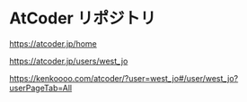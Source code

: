 # AtCoder リポジトリ

https://atcoder.jp/home

https://atcoder.jp/users/west_jo

https://kenkoooo.com/atcoder/?user=west_jo#/user/west_jo?userPageTab=All
